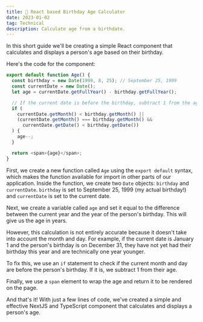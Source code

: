 ```yaml
---
title: 🎂 React based Birthday Age Calculator
date: 2023-01-02
tag: Technical
description: Calculate age from a birthdate.
---
```


In this short guide we'll be creating a simple React component that calculates and displays a person's age based on their birthday.

Here's the code for the component:

```js
export default function Age() {
  const birthday = new Date(1999, 8, 25); // September 25, 1999
  const currentDate = new Date();
  let age = currentDate.getFullYear() - birthday.getFullYear();

  // If the current date is before the birthday, subtract 1 from the age
  if (
    currentDate.getMonth() < birthday.getMonth() ||
    (currentDate.getMonth() === birthday.getMonth() &&
      currentDate.getDate() < birthday.getDate())
  ) {
    age--;
  }

  return <span>{age}</span>;
}
```

First, we create a new function called `Age` using the `export default` syntax, which makes the function available for import in other parts of our application. Inside the function, we create two `Date` objects: `birthday` and `currentDate`. `birthday` is set to September 25, 1999 (my actual birthday!) and `currentDate` is set to the current date.

Next, we create a variable called `age` and set it equal to the difference between the current year and the year of the person's birthday. This will give us the age in years.

However, this calculation is not entirely accurate because it doesn't take into account the month and day. For example, if the current date is January 1 and the person's birthday is on December 31, they have not yet had their birthday this year and are technically one year younger.

To fix this, we use an `if` statement to check if the current month and day are before the person's birthday. If it is, we subtract 1 from their age.

Finally, we use a `span` element to wrap the age and return it to be rendered on the page.

And that's it! With just a few lines of code, we've created a simple and effective NextJS and TypeScript component that calculates and displays a person's age.
